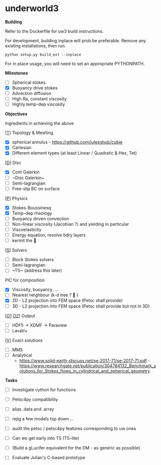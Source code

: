 # underworld3

**Building**

Refer to the Dockerfile for uw3 build instructions.  

For development, building inplace will prob be preferable.  Remove
any existing installations, then run.

```shell
python setup.py build_ext --inplace
```

For in place usage, you will need to set an appropriate PYTHONPATH.

**Milestones**

- [ ] Spherical stokes
- [x] Buoyancy drive stokes
- [ ] Advection diffusion
- [ ] High Ra, constant viscosity
- [ ] Highly temp-dep viscosity

**Objectives**

Ingredients in achieving the above

[[T](https://github.com/underworldcode/underworld3/blob/master/src/ex1.c#L174)] Topology & Meshing
- [x] spherical annulus - https://github.com/julesghub/cubie
- [x] Cartesian
- [x] Different element types (at least Linear / Quadratic & Hex, Tet)

[[D](https://github.com/underworldcode/underworld3/blob/master/src/ex1.c#L268)] Disc 
- [x] Cont Galerkin 
- [ ] ~Disc Galerkin~
- [ ] Semi-lagrangian
- [ ] Free-slip BC on surface

[[P](https://github.com/underworldcode/underworld3/blob/master/src/ex1.c#L73)] Physics
- [x] Stokes-Boussinesq
- [x] Temp-dep rheology
- [ ] Buoyancy driven convection
- [ ] Non-linear viscosity (Jacobian ?) and yielding in particular
- [ ] Viscoelasticity
- [ ] Energy equation, resolve bdry layers
- [ ] kermit the 🐸 

[[S](https://github.com/underworldcode/underworld3/blob/master/src/ex1.c#L354)] Solvers
- [ ] Block Stokes solvers
- [ ] Semi-lagrangian
- [ ] ~TS~  (address this later)

PIC for composition
- [x] Viscosity, buoyancy, ... 
- [ ] Nearest neighbour (k-d tree ? 🌳 )
- [x] 2D - L2 projection into FEM space (Petsc shall provide)
- [ ] 3D - L2 projection into FEM space (Petsc shall provide but not in 3D)

[[O1](https://github.com/underworldcode/underworld3/blob/master/src/ex1.c#L218) [O2](https://github.com/underworldcode/underworld3/blob/master/src/ex1.c#L382)] Output
- [ ] HDF5 -> XDMF -> Paraview
- [ ] LavaVu  

[[V](https://github.com/underworldcode/underworld3/blob/master/src/ex1.c#L35)] Exact solutions
- [ ] MMS
- [ ] Analytical 
  - https://www.solid-earth-discuss.net/se-2017-71/se-2017-71.pdf
  -https://www.researchgate.net/publication/304784132_Benchmark_solutions_for_Stokes_flows_in_cylindrical_and_spherical_geometry


**Tasks**

  - [ ] Investigate cython for functions
  - [ ] Petsc4py compatibility 
  - [ ] alias .data and .array
  - [ ] rejig a few models top down ... 
  - [ ] audit the petsc / petsc4py features corresponding to uw ones
  - [ ] Can we get early into TS (TS-lite)
  - [ ] (Build a gLucifer equivalent for the DM - as generic as possible)
  - [ ] Evaluate Julian's C-based prototype
  
  
